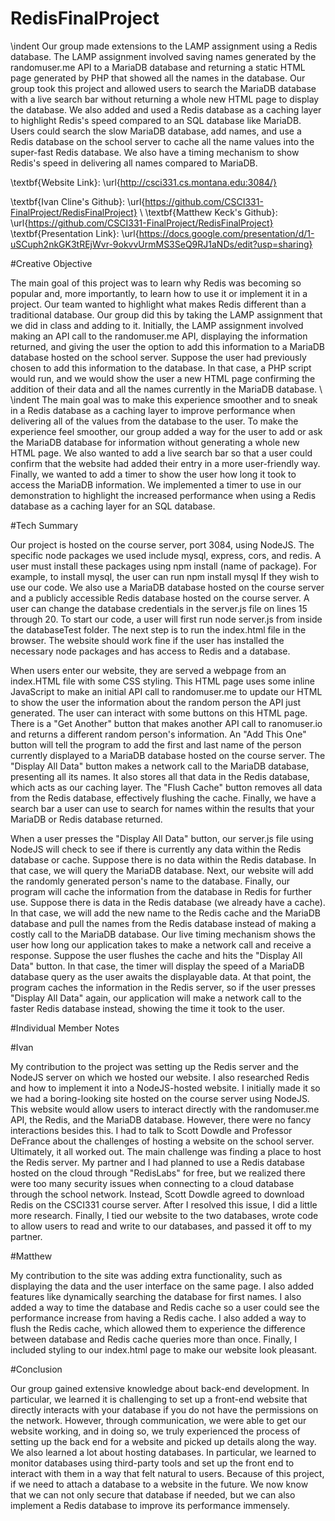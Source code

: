 # RedisFinalProject

\indent Our group made extensions to the LAMP assignment using a Redis database. The LAMP assignment involved saving names generated by the randomuser.me API to a MariaDB database and returning a static HTML page generated by PHP that showed all the names in the database. Our group took this project and allowed users to search the MariaDB database with a live search bar without returning a whole new HTML page to display the database. We also added and used a Redis database as a caching layer to highlight Redis's speed compared to an SQL database like MariaDB. Users could search the slow MariaDB database, add names, and use a Redis database on the school server to cache all the name values into the super-fast Redis database. We also have a timing mechanism to show Redis's speed in delivering all names compared to MariaDB. 

\textbf{Website Link}: \url{http://csci331.cs.montana.edu:3084/}

\textbf{Ivan Cline's Github}: \url{https://github.com/CSCI331-FinalProject/RedisFinalProject} \\
\textbf{Matthew Keck's Github}:  \url{https://github.com/CSCI331-FinalProject/RedisFinalProject}
\textbf{Presentation Link}: \url{https://docs.google.com/presentation/d/1-uSCuph2nkGK3tREjWvr-9okvvUrmMS3SeQ9RJ1aNDs/edit?usp=sharing}

#Creative Objective

  The main goal of this project was to learn why Redis was becoming so popular and, more importantly, to learn how to use it or implement it in a project. Our team wanted to highlight what makes Redis different than a traditional database. Our group did this by taking the LAMP assignment that we did in class and adding to it. Initially, the LAMP assignment involved making an API call to the randomuser.me API, displaying the information returned, and giving the user the option to add this information to a MariaDB database hosted on the school server. Suppose the user had previously chosen to add this information to the database. In that case, a PHP script would run, and we would show the user a new HTML page confirming the addition of their data and all the names currently in the MariaDB database. \\ \indent The main goal was to make this experience smoother and to sneak in a Redis database as a caching layer to improve performance when delivering all of the values from the database to the user. To make the experience feel smoother, our group added a way for the user to add or ask the MariaDB database for information without generating a whole new HTML page. We also wanted to add a live search bar so that a user could confirm that the website had added their entry in a more user-friendly way. Finally, we wanted to add a timer to show the user how long it took to access the MariaDB information. We implemented a timer to use in our demonstration to highlight the increased performance when using a Redis database as a caching layer for an SQL database.

#Tech Summary

  Our project is hosted on the course server, port 3084, using NodeJS. The specific node packages we used include mysql, express, cors, and redis. A user must install these packages using npm install (name of package). For example, to install mysql, the user can run npm install mysql If they wish to use our code. We also use a MariaDB database hosted on the course server and a publicly accessible Redis database hosted on the course server. A user can change the database credentials in the server.js file on lines 15 through 20. To start our code, a user will first run node server.js from inside the databaseTest folder. The next step is to run the index.html file in the browser. The website should work fine if the user has installed the necessary node packages and has access to Redis and a database.

  When users enter our website, they are served a webpage from an index.HTML file with some CSS styling. This HTML page uses some inline JavaScript to make an initial API call to randomuser.me to update our HTML to show the user the information about the random person the API just generated. The user can interact with some buttons on this HTML page. There is a "Get Another" button that makes another API call to ranomuser.io and returns a different random person's information. An "Add This One" button will tell the program to add the first and last name of the person currently displayed to a MariaDB database hosted on the course server. The "Display All Data" button makes a network call to the MariaDB database, presenting all its names. It also stores all that data in the Redis database, which acts as our caching layer. The "Flush Cache" button removes all data from the Redis database, effectively flushing the cache. Finally, we have a search bar a user can use to search for names within the results that your MariaDB or Redis database returned.

  When a user presses the "Display All Data" button, our server.js file using NodeJS will check to see if there is currently any data within the Redis database or cache. Suppose there is no data within the Redis database. In that case, we will query the MariaDB database. Next, our website will add the randomly generated person's name to the database. Finally, our program will cache the information from the database in Redis for further use. Suppose there is data in the Redis database (we already have a cache). In that case, we will add the new name to the Redis cache and the MariaDB database and pull the names from the Redis database instead of making a costly call to the MariaDB database. Our live timing mechanism shows the user how long our application takes to make a network call and receive a response. Suppose the user flushes the cache and hits the "Display All Data" button. In that case, the timer will display the speed of a MariaDB database query as the user awaits the displayable data. At that point, the program caches the information in the Redis server, so if the user presses "Display All Data" again, our application will make a network call to the faster Redis database instead, showing the time it took to the user.

#Individual Member Notes

#Ivan
 
  My contribution to the project was setting up the Redis server and the NodeJS server on which we hosted our website. I also researched Redis and how to implement it into a NodeJS-hosted website. I initially made it so we had a boring-looking site hosted on the course server using NodeJS. This website would allow users to interact directly with the randomuser.me API, the Redis, and the MariaDB database. However, there were no fancy interactions besides this. I had to talk to Scott Dowdle and Professor DeFrance about the challenges of hosting a website on the school server. Ultimately, it all worked out. The main challenge was finding a place to host the Redis server. My partner and I had planned to use a Redis database hosted on the cloud through "RedisLabs" for free, but we realized there were too many security issues when connecting to a cloud database through the school network. Instead, Scott Dowdle agreed to download Redis on the CSCI331 course server. After I resolved this issue, I did a little more research. Finally, I tied our website to the two databases, wrote code to allow users to read and write to our databases, and passed it off to my partner.

#Matthew

  My contribution to the site was adding extra functionality, such as displaying the data and the user interface on the same page. I also added features like dynamically searching the database for first names. I also added a way to time the database and Redis cache so a user could see the performance increase from having a Redis cache. I also added a way to flush the Redis cache, which allowed them to experience the difference between database and Redis cache queries more than once. Finally, I included styling to our index.html page to make our website look pleasant.

#Conclusion

  Our group gained extensive knowledge about back-end development. In particular, we learned it is challenging to set up a front-end website that directly interacts with your database if you do not have the permissions on the network. However, through communication, we were able to get our website working, and in doing so, we truly experienced the process of setting up the back end for a website and picked up details along the way. We also learned a lot about hosting databases. In particular, we learned to monitor databases using third-party tools and set up the front end to interact with them in a way that felt natural to users. Because of this project, if we need to attach a database to a website in the future. We now know that we can not only secure that database if needed, but we can also implement a Redis database to improve its performance immensely.
